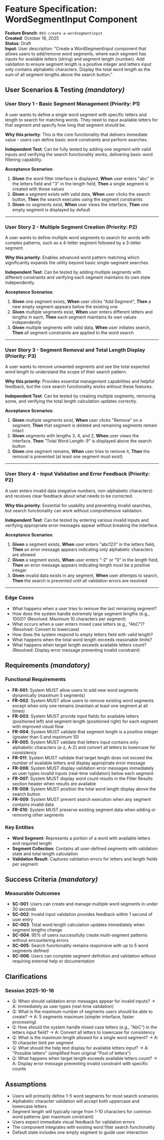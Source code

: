 # Feature Specification: WordSegmentInput Component

**Feature Branch**: `003-create-a-wordsegmentinput`  
**Created**: October 16, 2025  
**Status**: Draft  
**Input**: User description: "Create a WordSegmentInput component that allows users to add/remove word segments, where each segment has inputs for available letters (string) and segment length (number). Add validation to ensure segment length is a positive integer and letters input only contains alphabetic characters. Display the total word length as the sum of all segment lengths above the search button."

## User Scenarios & Testing *(mandatory)*

### User Story 1 - Basic Segment Management (Priority: P1)

A user wants to define a single word segment with specific letters and length to search for matching words. They need to input available letters for that segment and specify how long that segment should be.

**Why this priority**: This is the core functionality that delivers immediate value - users can define basic word constraints and perform searches.

**Independent Test**: Can be fully tested by adding one segment with valid inputs and verifying the search functionality works, delivering basic word filtering capability.

**Acceptance Scenarios**:

1. **Given** the word filter interface is displayed, **When** user enters "abc" in the letters field and "3" in the length field, **Then** a single segment is created with those values
2. **Given** a segment exists with valid data, **When** user clicks the search button, **Then** the search executes using the segment constraints
3. **Given** no segments exist, **When** user views the interface, **Then** one empty segment is displayed by default

---

### User Story 2 - Multiple Segment Creation (Priority: P2)

A user wants to define multiple word segments to search for words with complex patterns, such as a 4-letter segment followed by a 3-letter segment.

**Why this priority**: Enables advanced word pattern matching which significantly expands the utility beyond basic single-segment searches.

**Independent Test**: Can be tested by adding multiple segments with different constraints and verifying each segment maintains its own state independently.

**Acceptance Scenarios**:

1. **Given** one segment exists, **When** user clicks "Add Segment", **Then** a new empty segment appears below the existing one
2. **Given** multiple segments exist, **When** user enters different letters and lengths in each, **Then** each segment maintains its own values independently
3. **Given** multiple segments with valid data, **When** user initiates search, **Then** all segment constraints are applied to the word search

---

### User Story 3 - Segment Removal and Total Length Display (Priority: P3)

A user wants to remove unwanted segments and see the total expected word length to understand the scope of their search pattern.

**Why this priority**: Provides essential management capabilities and helpful feedback, but the core search functionality works without these features.

**Independent Test**: Can be tested by creating multiple segments, removing some, and verifying the total length calculation updates correctly.

**Acceptance Scenarios**:

1. **Given** multiple segments exist, **When** user clicks "Remove" on a segment, **Then** that segment is deleted and remaining segments remain intact
2. **Given** segments with lengths 3, 4, and 2, **When** user views the interface, **Then** "Total Word Length: 9" is displayed above the search button
3. **Given** one segment remains, **When** user tries to remove it, **Then** the removal is prevented (at least one segment must exist)

---

### User Story 4 - Input Validation and Error Feedback (Priority: P2)

A user enters invalid data (negative numbers, non-alphabetic characters) and receives clear feedback about what needs to be corrected.

**Why this priority**: Essential for usability and preventing invalid searches, but search functionality can work without comprehensive validation.

**Independent Test**: Can be tested by entering various invalid inputs and verifying appropriate error messages appear without breaking the interface.

**Acceptance Scenarios**:

1. **Given** a segment exists, **When** user enters "abc123" in the letters field, **Then** an error message appears indicating only alphabetic characters are allowed
2. **Given** a segment exists, **When** user enters "-2" or "0" in the length field, **Then** an error message appears indicating length must be a positive integer
3. **Given** invalid data exists in any segment, **When** user attempts to search, **Then** the search is prevented until all validation errors are resolved

---

### Edge Cases

- What happens when a user tries to remove the last remaining segment?
- How does the system handle extremely large segment lengths (e.g., 1000)? (Resolved: Maximum 10 characters per segment)
- What occurs when a user enters mixed case letters (e.g., "AbC")? (Resolved: Convert to lowercase)
- How does the system respond to empty letters field with valid length?
- What happens when the total word length exceeds reasonable limits?
- What happens when target length exceeds available letters count? (Resolved: Display error message preventing invalid constraint)

## Requirements *(mandatory)*

### Functional Requirements

- **FR-001**: System MUST allow users to add new word segments dynamically (maximum 5 segments)
- **FR-002**: System MUST allow users to remove existing word segments except when only one remains (maintain at least one segment at all times)
- **FR-003**: System MUST provide input fields for available letters (positioned left) and segment length (positioned right) for each segment with improved visual flow
- **FR-004**: System MUST validate that segment length is a positive integer (greater than 0 and maximum 10)
- **FR-005**: System MUST validate that letters input contains only alphabetic characters (a-z, A-Z) and convert all letters to lowercase for consistency
- **FR-011**: System MUST validate that target length does not exceed the number of available letters and display appropriate error message
- **FR-006**: System MUST display validation error messages immediately as user types invalid inputs (real-time validation) below each segment
- **FR-007**: System MUST display word count results in the Filter Results section header when results are available
- **FR-008**: System MUST position the total word length display above the search button
- **FR-009**: System MUST prevent search execution when any segment contains invalid data
- **FR-010**: System MUST preserve existing segment data when adding or removing other segments

### Key Entities

- **Word Segment**: Represents a portion of a word with available letters and required length
- **Segment Collection**: Contains all user-defined segments with validation state and total length calculation
- **Validation Result**: Captures validation errors for letters and length fields per segment

## Success Criteria *(mandatory)*

### Measurable Outcomes

- **SC-001**: Users can create and manage multiple word segments in under 30 seconds
- **SC-002**: Invalid input validation provides feedback within 1 second of user entry
- **SC-003**: Total word length calculation updates immediately when segment lengths change
- **SC-004**: 95% of users successfully create multi-segment patterns without encountering errors
- **SC-005**: Search functionality remains responsive with up to 5 word segments defined
- **SC-006**: Users can complete segment definition and validation without requiring external help or documentation

## Clarifications

### Session 2025-10-16

- Q: When should validation error messages appear for invalid inputs? → A: Immediately as user types (real-time validation)
- Q: What is the maximum number of segments users should be able to create? → A: 5 segments maximum (simpler interface, faster processing)
- Q: How should the system handle mixed case letters (e.g., "AbC") in the letters input field? → A: Convert all letters to lowercase for consistency
- Q: What is the maximum length allowed for a single word segment? → A: 10 character limit per segment
- Q: What should the help text display for available letters input? → A: "Possible letters" (simplified from original "Pool of letters")
- Q: What happens when target length exceeds available letters count? → A: Display error message preventing invalid constraint with specific counts

## Assumptions

- Users will primarily define 1-5 word segments for most search scenarios
- Alphabetic character validation will accept both uppercase and lowercase letters
- Segment length will typically range from 1-10 characters for common word patterns (per maximum constraint)
- Users expect immediate visual feedback for validation errors
- The component integrates with existing word filter search functionality
- Default state includes one empty segment to guide user interaction
